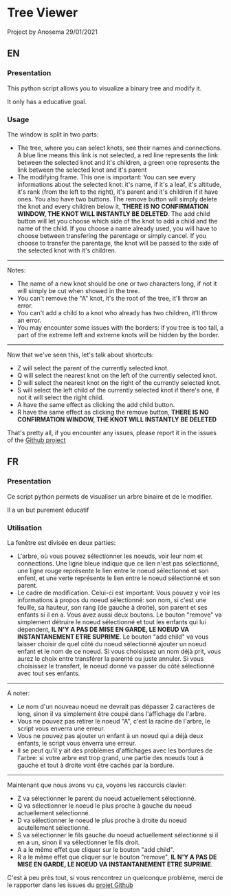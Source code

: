 # Tree Viewer
Project by Anosema 29/01/2021
## EN
### Presentation
This python script allows you to visualize a binary tree and modify it.

It only has a educative goal.

### Usage
The window is split in two parts:

- The tree, where you can select knots, see their names and connections. A blue line means this link is not selected, a red line represents the link between the selected knot and it's children, a green one represents the link between the selected knot and it's parent
- The modifying frame. This one is important:
You can see every informations about the selected knot: it's name, if it's a leaf, it's altitude, it's rank (from the left to the right), it's parent and it's children if it have ones.
You also have two buttons. The remove button will simply delete the knot and every children below it, **THERE IS NO CONFIRMATION WINDOW, THE KNOT WILL INSTANTLY BE DELETED**. The add child button will let you choose which side of the knot to add a child and the name of the child.
If you choose a name already used, you will have to choose between transfering the parentage or simply cancel. If you choose to transfer the parentage, the knot will be passed to the side of the selected knot with it's children.
_____
Notes:

- The name of a new knot should be one or two characters long, if not it will simply be cut when showed in the tree.
- You can't remove the "A" knot, it's the root of the tree, it'll throw an error.
- You can't add a child to a knot who already has two children, it'll throw an error.
- You may encounter some issues with the borders: if you tree is too tall, a part of the extreme left and extreme knots will be hidden by the border.
_____
Now that we've seen this, let's talk about shortcuts:

- Z will select the parent of the currently selected knot.
- Q will select the nearest knot on the left of the currently selected knot.
- D will select the nearest knot on the right of the currently selected knot.
- S will select the left child of the currently selected knot if there's one, if not it will select the right child.
- A have the same effect as clicking the add child button.
- R have the same effect as clicking the remove button, **THERE IS NO CONFIRMATION WINDOW, THE KNOT WILL INSTANTLY BE DELETED**

That's pretty all, if you encounter any issues, please report it in the issues of the [Github project](https://github.com/Anosema/TreeViewer/issues)

## FR
### Presentation
Ce script python permets de visualiser un arbre binaire et de le modifier.

Il a un but purement éducatif

### Utilisation
La fenêtre est divisée en deux parties:

- L'arbre, où vous pouvez sélectionner les noeuds, voir leur nom et connections. Une ligne bleue indique que ce lien n'est pas sélectionné, une ligne rouge représente le lien entre le noeud sélectionné et son enfent, et une verte représente le lien entre le noeud sélectionné et son parent.
- Le cadre de modification. Celui-ci est important:
Vous pouvez y voir les informations à propos du noeud sélectionné: son nom, si c'est une feuille, sa hauteur, son rang (de gauche à droite), son parent et ses enfants si il en a.
Vous avez aussi deux boutons. Le bouton "remove" va simplement détruire le noeud sélectionné et tout les enfants qui lui dépendent, **IL N'Y A PAS DE MISE EN GARDE, LE NOEUD VA INSTANTANEMENT ETRE SUPRIME**. Le bouton "add child" va vous laisser choisir de quel côté du noeud sélectionné ajouter un noeud enfant et le nom de ce noeud.
Si vous choisissez un nom déjà prit, vous aurez le choix entre transférer la parenté ou juste annuler. Si vous choisissez le transfert, le noeud donné va passer du côté sélectionné avec tout ses enfants.
_____
A noter:

- Le nom d'un nouveau noeud ne devrait pas dépasser 2 caractères de long, sinon il va simplement être coupé dans l'affichage de l'arbre.
- Vous ne pouvez pas retirer le noeud "A", c'est la racine de l'arbre, le script vous enverra une erreur.
- Vous ne pouvez pas ajouter un enfant à un noeud qui a déjà deux enfants, le script vous enverra une erreur.
- Il se peut qu'il y ait des problèmes d'affichages avec les bordures de l'arbre: si votre arbre est trop grand, une partie des noeuds tout à gauche et tout à droite vont être cachés par la bordure.
_____
Maintenant que nous avons vu ça, voyons les raccurcis clavier:

- Z va sélectionner le parent du noeud actuellement sélectionné.
- Q va sélectionner le noeud le plus proche à gauche du noeud actuellement sélectionné.
- D va sélectionner le noeud le plus proche à droite du noeud acutellement sélectionné.
- S va sélectionner le fils gauche du noeud actuellement sélectionné si il en a un, sinon il va sélectionner le fils droit.
- A a le même effet que cliquer sur le bouton "add child".
- R a le même effet que cliquer sur le bouton "remove", **IL N'Y A PAS DE MISE EN GARDE, LE NOEUD VA INSTANTANEMENT ETRE SUPRIME**.

C'est à peu près tout, si vous rencontrez un quelconque problème, merci de le rapporter dans les issues du [projet Github](https://github.com/Anosema/TreeViewer/issues)

